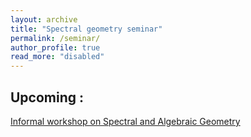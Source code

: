 ```yaml
---
layout: archive
title: "Spectral geometry seminar"
permalink: /seminar/
author_profile: true
read_more: "disabled"
---
```



<!-- {% include base_path %} -->

## Upcoming : 

[Informal workshop on Spectral and Algebraic Geometry](informalworkshop.md)

 <!--
{% assign sems = site.seminar | sort: 'date' | reverse %}
{% for post in s## Archive
ems limit:1 %}
  {% include archive-single.html %}
{% endfor %} -->




